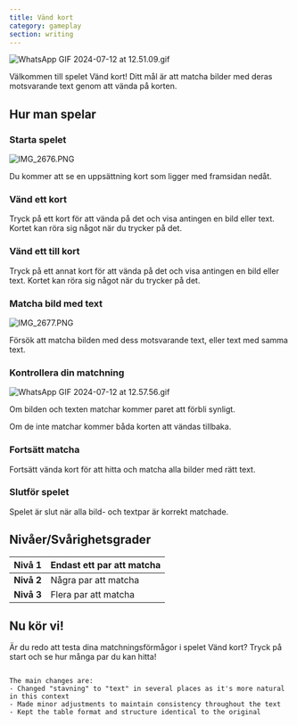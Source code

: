 ```yaml
---
title: Vänd kort
category: gameplay
section: writing
---
```

![WhatsApp GIF 2024-07-12 at 12.51.09.gif](https://help.studycat.com/hc/article_attachments/34968069193497)

Välkommen till spelet Vänd kort! Ditt mål är att matcha bilder med deras motsvarande text genom att vända på korten.

## Hur man spelar

### Starta spelet

![IMG_2676.PNG](https://help.studycat.com/hc/article_attachments/34822508065177)

Du kommer att se en uppsättning kort som ligger med framsidan nedåt.

### Vänd ett kort

Tryck på ett kort för att vända på det och visa antingen en bild eller text. Kortet kan röra sig något när du trycker på det.

### Vänd ett till kort

Tryck på ett annat kort för att vända på det och visa antingen en bild eller text. Kortet kan röra sig något när du trycker på det.

### Matcha bild med text

![IMG_2677.PNG](https://help.studycat.com/hc/article_attachments/34822508072729)

Försök att matcha bilden med dess motsvarande text, eller text med samma text.

### Kontrollera din matchning

![WhatsApp GIF 2024-07-12 at 12.57.56.gif](https://help.studycat.com/hc/article_attachments/34968069197081)

Om bilden och texten matchar kommer paret att förbli synligt.

Om de inte matchar kommer båda korten att vändas tillbaka.

### Fortsätt matcha

Fortsätt vända kort för att hitta och matcha alla bilder med rätt text.

### Slutför spelet

Spelet är slut när alla bild- och textpar är korrekt matchade.

## Nivåer/Svårighetsgrader

| **Nivå 1** | Endast ett par att matcha |
| --- | --- |
| **Nivå 2** | Några par att matcha |
| **Nivå 3** | Flera par att matcha |

## Nu kör vi!

Är du redo att testa dina matchningsförmågor i spelet Vänd kort? Tryck på start och se hur många par du kan hitta!
```

The main changes are:
- Changed "stavning" to "text" in several places as it's more natural in this context
- Made minor adjustments to maintain consistency throughout the text
- Kept the table format and structure identical to the original